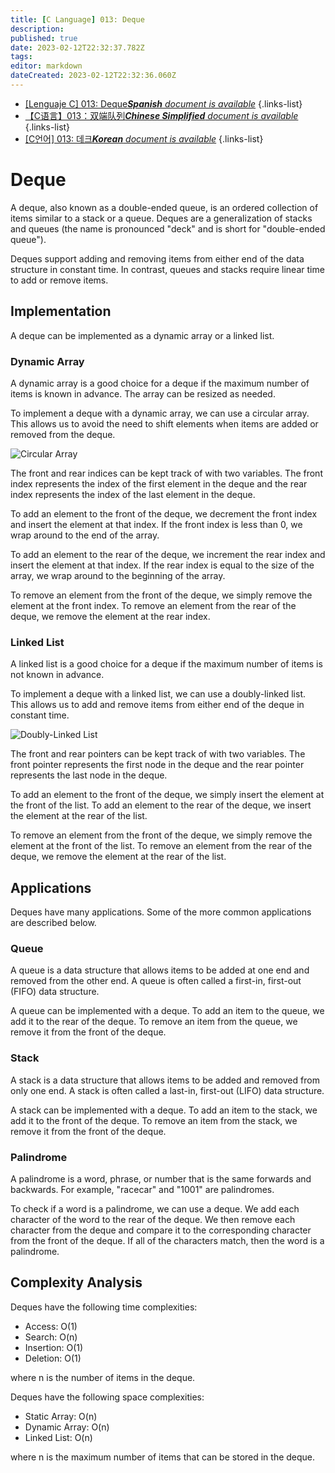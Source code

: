 ```yaml
---
title: [C Language] 013: Deque
description: 
published: true
date: 2023-02-12T22:32:37.782Z
tags: 
editor: markdown
dateCreated: 2023-02-12T22:32:36.060Z
---
```


- [[Lenguaje C] 013: Deque***Spanish** document is available*](/es/Knowledge-base/Algorithm/c-language-013-deque)
{.links-list}
- [【C语言】013：双端队列***Chinese Simplified** document is available*](/zh/Knowledge-base/Algorithm/c-language-013-deque)
{.links-list}
- [[C언어] 013: 데크***Korean** document is available*](/ko/Knowledge-base/Algorithm/c-language-013-deque)
{.links-list}


# Deque

A deque, also known as a double-ended queue, is an ordered collection of items similar to a stack or a queue. Deques are a generalization of stacks and queues (the name is pronounced "deck" and is short for "double-ended queue").

Deques support adding and removing items from either end of the data structure in constant time. In contrast, queues and stacks require linear time to add or remove items.

## Implementation

A deque can be implemented as a dynamic array or a linked list.

### Dynamic Array

A dynamic array is a good choice for a deque if the maximum number of items is known in advance. The array can be resized as needed.

To implement a deque with a dynamic array, we can use a circular array. This allows us to avoid the need to shift elements when items are added or removed from the deque.

![Circular Array](https://i.imgur.com/zk0Fgdq.png)

The front and rear indices can be kept track of with two variables. The front index represents the index of the first element in the deque and the rear index represents the index of the last element in the deque.

To add an element to the front of the deque, we decrement the front index and insert the element at that index. If the front index is less than 0, we wrap around to the end of the array.

To add an element to the rear of the deque, we increment the rear index and insert the element at that index. If the rear index is equal to the size of the array, we wrap around to the beginning of the array.

To remove an element from the front of the deque, we simply remove the element at the front index. To remove an element from the rear of the deque, we remove the element at the rear index.

### Linked List

A linked list is a good choice for a deque if the maximum number of items is not known in advance.

To implement a deque with a linked list, we can use a doubly-linked list. This allows us to add and remove items from either end of the deque in constant time.

![Doubly-Linked List](https://i.imgur.com/7W5rNcu.png)

The front and rear pointers can be kept track of with two variables. The front pointer represents the first node in the deque and the rear pointer represents the last node in the deque.

To add an element to the front of the deque, we simply insert the element at the front of the list. To add an element to the rear of the deque, we insert the element at the rear of the list.

To remove an element from the front of the deque, we simply remove the element at the front of the list. To remove an element from the rear of the deque, we remove the element at the rear of the list.

## Applications

Deques have many applications. Some of the more common applications are described below.

### Queue

A queue is a data structure that allows items to be added at one end and removed from the other end. A queue is often called a first-in, first-out (FIFO) data structure.

A queue can be implemented with a deque. To add an item to the queue, we add it to the rear of the deque. To remove an item from the queue, we remove it from the front of the deque.

### Stack

A stack is a data structure that allows items to be added and removed from only one end. A stack is often called a last-in, first-out (LIFO) data structure.

A stack can be implemented with a deque. To add an item to the stack, we add it to the front of the deque. To remove an item from the stack, we remove it from the front of the deque.

### Palindrome

A palindrome is a word, phrase, or number that is the same forwards and backwards. For example, "racecar" and "1001" are palindromes.

To check if a word is a palindrome, we can use a deque. We add each character of the word to the rear of the deque. We then remove each character from the deque and compare it to the corresponding character from the front of the deque. If all of the characters match, then the word is a palindrome.

## Complexity Analysis

Deques have the following time complexities:

- Access: O(1)
- Search: O(n)
- Insertion: O(1)
- Deletion: O(1)

where n is the number of items in the deque.

Deques have the following space complexities:

- Static Array: O(n)
- Dynamic Array: O(n)
- Linked List: O(n)

where n is the maximum number of items that can be stored in the deque.